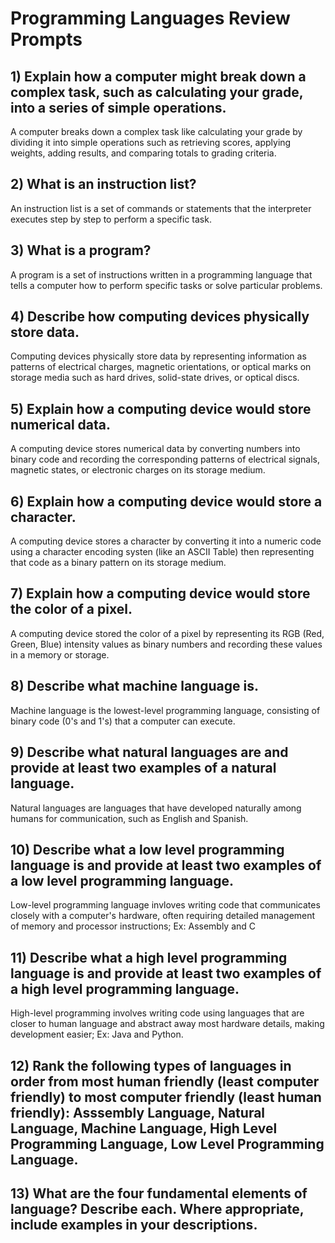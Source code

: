 # Programming Languages Review Prompts

## 1) Explain how a computer might break down a complex task, such as calculating your grade,  into a series of simple operations.
A computer breaks down a complex task like calculating your grade by dividing it into simple operations such as retrieving scores, applying weights, adding results, and comparing totals to grading criteria.
## 2) What is an instruction list?
An instruction list is a set of commands or statements that the interpreter executes step by step to perform a specific task.
## 3) What is a program?
A program is a set of instructions written in a programming language that tells a computer how to perform specific tasks or solve particular problems.
## 4) Describe how computing devices physically store data.
Computing devices physically store data by representing information as  patterns of electrical charges, magnetic orientations, or optical marks on storage media such as hard drives, solid-state drives, or optical discs.
## 5) Explain how a computing device would store numerical data.
A computing device stores numerical data by converting numbers into binary code and recording the corresponding patterns of electrical signals, magnetic states, or electronic charges on its storage medium.
## 6) Explain how a computing device would store a character.
A computing device stores a character by converting it into a numeric code using a character encoding systen (like an ASCII Table) then representing that code as a binary pattern on its storage medium.
## 7) Explain how a computing device would store the color of a pixel.
A computing device stored the color of a pixel by representing its RGB (Red, Green, Blue) intensity values as binary numbers and recording these values in a memory or storage.
## 8) Describe what machine language is.
Machine language is the lowest-level programming language, consisting of binary code (0's and 1's) that a computer can execute.
## 9) Describe what natural languages are and provide at least two examples of a natural language.
Natural languages are languages that have developed naturally among humans for communication, such as English and Spanish.
## 10) Describe what a low level programming language is and provide at least two examples of a low level programming language.
Low-level programming language invloves writing code that communicates closely with a computer's hardware, often requiring detailed management of memory and processor instructions; Ex: Assembly and C
## 11) Describe what a high level programming language is and provide at least two examples of a high level programming language.
High-level programming involves writing code using languages that are closer to human language and abstract away most hardware details, making development easier; Ex: Java and Python.
## 12) Rank the following types of languages in order from most human friendly (least computer friendly) to most computer friendly (least human friendly): Asssembly Language, Natural Language, Machine Language, High Level Programming Language, Low Level Programming Language.

## 13) What are the four fundamental elements of language?  Describe each.  Where appropriate, include examples in your descriptions.
